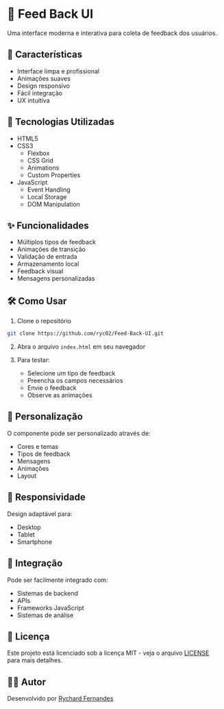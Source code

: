 # 📝 Feed Back UI

Uma interface moderna e interativa para coleta de feedback dos usuários.

## 🎯 Características

- Interface limpa e profissional
- Animações suaves
- Design responsivo
- Fácil integração
- UX intuitiva

## 🚀 Tecnologias Utilizadas

- HTML5
- CSS3
  - Flexbox
  - CSS Grid
  - Animations
  - Custom Properties
- JavaScript
  - Event Handling
  - Local Storage
  - DOM Manipulation

## ✨ Funcionalidades

- Múltiplos tipos de feedback
- Animações de transição
- Validação de entrada
- Armazenamento local
- Feedback visual
- Mensagens personalizadas

## 🛠️ Como Usar

1. Clone o repositório
```bash
git clone https://github.com/ryc02/Feed-Back-UI.git
```

2. Abra o arquivo `index.html` em seu navegador

3. Para testar:
   - Selecione um tipo de feedback
   - Preencha os campos necessários
   - Envie o feedback
   - Observe as animações

## 🎨 Personalização

O componente pode ser personalizado através de:
- Cores e temas
- Tipos de feedback
- Mensagens
- Animações
- Layout

## 📱 Responsividade

Design adaptável para:
- Desktop
- Tablet
- Smartphone

## 🔧 Integração

Pode ser facilmente integrado com:
- Sistemas de backend
- APIs
- Frameworks JavaScript
- Sistemas de análise

## 📝 Licença

Este projeto está licenciado sob a licença MIT - veja o arquivo [LICENSE](LICENSE) para mais detalhes.

## 👨‍💻 Autor

Desenvolvido por [Rychard Fernandes](https://github.com/ryc02) 